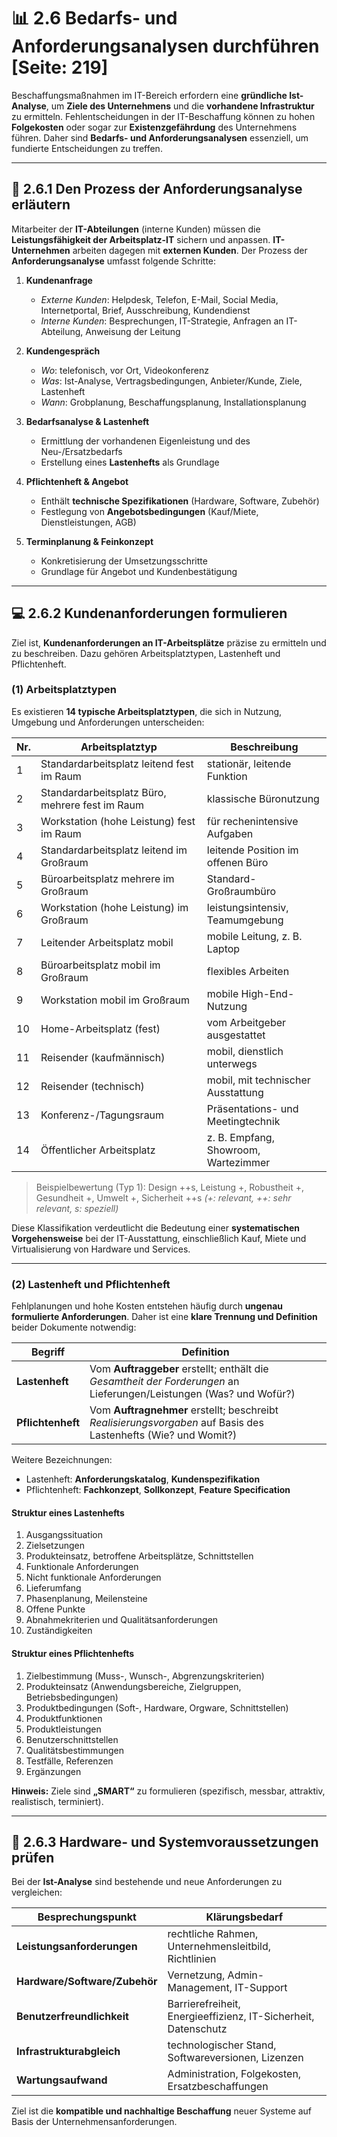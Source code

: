 # 📊 2.6 Bedarfs- und Anforderungsanalysen durchführen [Seite: 219]

Beschaffungsmaßnahmen im IT-Bereich erfordern eine **gründliche Ist-Analyse**, um **Ziele des Unternehmens** und die **vorhandene Infrastruktur** zu ermitteln. Fehlentscheidungen in der IT-Beschaffung können zu hohen **Folgekosten** oder sogar zur **Existenzgefährdung** des Unternehmens führen. Daher sind **Bedarfs- und Anforderungsanalysen** essenziell, um fundierte Entscheidungen zu treffen.

---

## 🧩 2.6.1 Den Prozess der Anforderungsanalyse erläutern

Mitarbeiter der **IT-Abteilungen** (interne Kunden) müssen die **Leistungsfähigkeit der Arbeitsplatz-IT** sichern und anpassen. **IT-Unternehmen** arbeiten dagegen mit **externen Kunden**. Der Prozess der **Anforderungsanalyse** umfasst folgende Schritte:

1. **Kundenanfrage**

   * *Externe Kunden*: Helpdesk, Telefon, E-Mail, Social Media, Internetportal, Brief, Ausschreibung, Kundendienst
   * *Interne Kunden*: Besprechungen, IT-Strategie, Anfragen an IT-Abteilung, Anweisung der Leitung

2. **Kundengespräch**

   * *Wo*: telefonisch, vor Ort, Videokonferenz
   * *Was*: Ist-Analyse, Vertragsbedingungen, Anbieter/Kunde, Ziele, Lastenheft
   * *Wann*: Grobplanung, Beschaffungsplanung, Installationsplanung

3. **Bedarfsanalyse & Lastenheft**

   * Ermittlung der vorhandenen Eigenleistung und des Neu-/Ersatzbedarfs
   * Erstellung eines **Lastenhefts** als Grundlage

4. **Pflichtenheft & Angebot**

   * Enthält **technische Spezifikationen** (Hardware, Software, Zubehör)
   * Festlegung von **Angebotsbedingungen** (Kauf/Miete, Dienstleistungen, AGB)

5. **Terminplanung & Feinkonzept**

   * Konkretisierung der Umsetzungsschritte
   * Grundlage für Angebot und Kundenbestätigung

---

## 💻 2.6.2 Kundenanforderungen formulieren

Ziel ist, **Kundenanforderungen an IT-Arbeitsplätze** präzise zu ermitteln und zu beschreiben. Dazu gehören Arbeitsplatztypen, Lastenheft und Pflichtenheft.

### (1) Arbeitsplatztypen

Es existieren **14 typische Arbeitsplatztypen**, die sich in Nutzung, Umgebung und Anforderungen unterscheiden:

| Nr. | Arbeitsplatztyp                                 | Beschreibung                         |
| --- | ----------------------------------------------- | ------------------------------------ |
| 1   | Standardarbeitsplatz leitend fest im Raum       | stationär, leitende Funktion         |
| 2   | Standardarbeitsplatz Büro, mehrere fest im Raum | klassische Büronutzung               |
| 3   | Workstation (hohe Leistung) fest im Raum        | für rechenintensive Aufgaben         |
| 4   | Standardarbeitsplatz leitend im Großraum        | leitende Position im offenen Büro    |
| 5   | Büroarbeitsplatz mehrere im Großraum            | Standard-Großraumbüro                |
| 6   | Workstation (hohe Leistung) im Großraum         | leistungsintensiv, Teamumgebung      |
| 7   | Leitender Arbeitsplatz mobil                    | mobile Leitung, z. B. Laptop         |
| 8   | Büroarbeitsplatz mobil im Großraum              | flexibles Arbeiten                   |
| 9   | Workstation mobil im Großraum                   | mobile High-End-Nutzung              |
| 10  | Home-Arbeitsplatz (fest)                        | vom Arbeitgeber ausgestattet         |
| 11  | Reisender (kaufmännisch)                        | mobil, dienstlich unterwegs          |
| 12  | Reisender (technisch)                           | mobil, mit technischer Ausstattung   |
| 13  | Konferenz-/Tagungsraum                          | Präsentations- und Meetingtechnik    |
| 14  | Öffentlicher Arbeitsplatz                       | z. B. Empfang, Showroom, Wartezimmer |

> Beispielbewertung (Typ 1):
> Design ++s, Leistung +, Robustheit +, Gesundheit +, Umwelt +, Sicherheit ++s
> *(+: relevant, ++: sehr relevant, s: speziell)*

Diese Klassifikation verdeutlicht die Bedeutung einer **systematischen Vorgehensweise** bei der IT-Ausstattung, einschließlich Kauf, Miete und Virtualisierung von Hardware und Services.

---

### (2) Lastenheft und Pflichtenheft

Fehlplanungen und hohe Kosten entstehen häufig durch **ungenau formulierte Anforderungen**. Daher ist eine **klare Trennung und Definition** beider Dokumente notwendig:

| Begriff           | Definition                                                                                                          |
| ----------------- | ------------------------------------------------------------------------------------------------------------------- |
| **Lastenheft**    | Vom **Auftraggeber** erstellt; enthält die *Gesamtheit der Forderungen* an Lieferungen/Leistungen (Was? und Wofür?) |
| **Pflichtenheft** | Vom **Auftragnehmer** erstellt; beschreibt *Realisierungsvorgaben* auf Basis des Lastenhefts (Wie? und Womit?)      |

Weitere Bezeichnungen:

* Lastenheft: **Anforderungskatalog**, **Kundenspezifikation**
* Pflichtenheft: **Fachkonzept**, **Sollkonzept**, **Feature Specification**

#### Struktur eines Lastenhefts

1. Ausgangssituation
2. Zielsetzungen
3. Produkteinsatz, betroffene Arbeitsplätze, Schnittstellen
4. Funktionale Anforderungen
5. Nicht funktionale Anforderungen
6. Lieferumfang
7. Phasenplanung, Meilensteine
8. Offene Punkte
9. Abnahmekriterien und Qualitätsanforderungen
10. Zuständigkeiten

#### Struktur eines Pflichtenhefts

1. Zielbestimmung (Muss-, Wunsch-, Abgrenzungskriterien)
2. Produkteinsatz (Anwendungsbereiche, Zielgruppen, Betriebsbedingungen)
3. Produktbedingungen (Soft-, Hardware, Orgware, Schnittstellen)
4. Produktfunktionen
5. Produktleistungen
6. Benutzerschnittstellen
7. Qualitätsbestimmungen
8. Testfälle, Referenzen
9. Ergänzungen

**Hinweis:** Ziele sind **„SMART“** zu formulieren (spezifisch, messbar, attraktiv, realistisch, terminiert).

---

## 🧠 2.6.3 Hardware- und Systemvoraussetzungen prüfen

Bei der **Ist-Analyse** sind bestehende und neue Anforderungen zu vergleichen:

| Besprechungspunkt             | Klärungsbedarf                                                 |
| ----------------------------- | -------------------------------------------------------------- |
| **Leistungsanforderungen**    | rechtliche Rahmen, Unternehmensleitbild, Richtlinien           |
| **Hardware/Software/Zubehör** | Vernetzung, Admin-Management, IT-Support                       |
| **Benutzerfreundlichkeit**    | Barrierefreiheit, Energieeffizienz, IT-Sicherheit, Datenschutz |
| **Infrastrukturabgleich**     | technologischer Stand, Softwareversionen, Lizenzen             |
| **Wartungsaufwand**           | Administration, Folgekosten, Ersatzbeschaffungen               |

Ziel ist die **kompatible und nachhaltige Beschaffung** neuer Systeme auf Basis der Unternehmensanforderungen.

